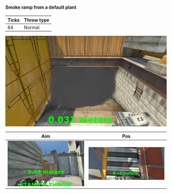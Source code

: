 #### Smoke ramp from a default plant

| Ticks  | Throw type |
| ------ | ---------- |
| 64     | Normal     |

![](vertigo-result-smoke-ramp-from-default-plant.png)

| Aim| Pos |
|----|-----|
| ![](vertigo-aim-smoke-ramp-from-default-plant.png) | ![](vertigo-pos-smoke-ramp-from-default-plant.png)
